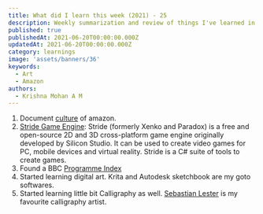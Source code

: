```yaml
---
title: What did I learn this week (2021) - 25
description: Weekly summarization and review of things I've learned in the third week of June 2021 
published: true
publishedAt: 2021-06-20T00:00:00.000Z
updatedAt: 2021-06-20T00:00:00.000Z
category: learnings
image: 'assets/banners/36'
keywords:  
  - Art
  - Amazon  
authors:
  - Krishna Mohan A M
---
```


1. Document [culture](https://www.justingarrison.com/blog/2021-06-04-making-123dev-website/) of amazon. 
2. [Stride Game Engine](https://stride3d.net): Stride (formerly Xenko and Paradox) is a free and open-source 2D and 3D cross-platform game engine originally developed by Silicon Studio. It can be used to create video games for PC, mobile devices and virtual reality. Stride is a C# suite of tools to create games.
3. Found a BBC [Programme Index](https://genome.ch.bbc.co.uk/) 
4. Started learning digital art. Krita and Autodesk sketchbook are my goto softwares.
5. Started learning little bit Calligraphy as well. [Sebastian Lester](https://www.instagram.com/seblester/) is my favourite calligraphy artist.
